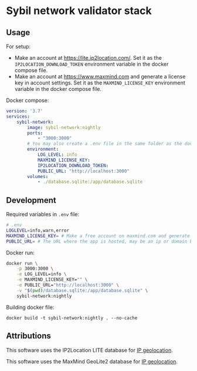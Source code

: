 # Sybil network validator stack

## Usage

For setup:

- Make an account at https://lite.ip2location.com/. Set it as the `IP2LOCATION_DOWNLOAD_TOKEN` environment variable in the docker compose file.
- Make an account at https://www.maxmind.com and generate a license key in account settings. Set it as the `MAXMIND_LICENSE_KEY` environment variable in the docker compose file.


Docker compose:

```yaml
version: '3.7'
services:
    sybil-network:
        image: sybil-network:nightly
        ports:
            - "3000:3000"
        # You may also create a .env file in the same folder as the docker-compose.yml file
        environment:
            LOG_LEVEL: info
            MAXMIND_LICENSE_KEY:
            IP2LOCATION_DOWNLOAD_TOKEN:
            PUBLIC_URL: "http://localhost:3000"
        volumes:
            - ./database.sqlite:/app/database.sqlite
```
## Development

Required variables in `.env` file:

```bash
# .env
LOGLEVEL=info,warn,error
MAXMIND_LICENSE_KEY= # Make a free account on maxmind.com and generate a license key in account settings
PUBLIC_URL= # The URL where the app is hosted, may be an ip or domain based url starting with http:// or https://
```

Docker run:

```bash
docker run \
    -p 3000:3000 \
    -e LOG_LEVEL=info \
    -e MAXMIND_LICENSE_KEY="" \
    -e PUBLIC_URL="http://localhost:3000" \
    -v "$(pwd)/database.sqlite:/app/database.sqlite" \
    sybil-network:nightly
```

Building docker file:

```docker build -t sybil-network:nightly . --no-cache```

## Attributions

This software uses the IP2Location LITE database for <a href="https://lite.ip2location.com">IP geolocation</a>.

This software uses the MaxMind GeoLite2 database for <a href="https://www.maxmind.com">IP geolocation</a>.